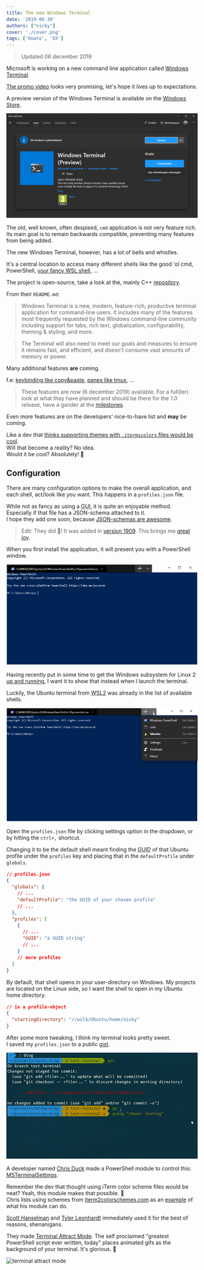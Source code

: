 ```yaml
---
title: The new Windows Terminal
date: '2019-06-30'
authors: ["nicky"]
cover: './cover.png'
tags: ['Howto', 'DX']
---
```


> Updated 06 december 2019

Microsoft is working on a new command line application called [Windows Terminal](https://devblogs.microsoft.com/commandline/introducing-windows-terminal/).

[The promo video](https://www.youtube.com/watch?v=8gw0rXPMMPE) looks very promising, let's hope it lives up to expectations.

A preview version of the Windows Terminal is available on the [Windows Store](https://www.microsoft.com/en-us/p/windows-terminal-preview/9n0dx20hk701).

![store listing](store.png)

The old, well known, often despised, `cmd` application is not very feature rich. Its main goal is to remain backwards compatible, preventing many features from being added.

The new Windows Terminal, however, has a lot of bells and whistles.

It's a central location to access many different shells like the good 'ol cmd, PowerShell, [your fancy WSL shell](/blog/linux-on-windows-wsl2-zsh-docker), ...

The project is open-source, take a look at the, mainly C++ [repository](https://github.com/microsoft/terminal).

From their `README.md`:

> Windows Terminal is a new, modern, feature-rich, productive terminal application for command-line users. It includes many of the features most frequently requested by the Windows command-line community including support for tabs, rich text, globalization, configurability, theming & styling, and more.

> The Terminal will also need to meet our goals and measures to ensure it remains fast, and efficient, and doesn't consume vast amounts of memory or power.

Many additional features **are** coming.

f.e: [keybinding like copy&paste](https://github.com/microsoft/terminal/pull/1093#event-2438652452), [panes like tmux](https://github.com/microsoft/terminal/pull/825), ...  
> These features are now (6 december 2019) available.
For a full(ler) look at what they have planned and should be there for the 1.0 release, have a gander at the [milestones](https://github.com/microsoft/terminal/milestone/6).

Even more features are on the developers' nice-to-have list and **may** be coming.

Like a dev that [thinks supporting themes with `.itermscolors` files would be cool](https://github.com/microsoft/terminal/issues/711#issuecomment-493087463).  
Will that become a reality? No idea.  
Would it be cool? Absolutely! 🤩

## Configuration

There are many configuration options to make the overall application, and each shell, act/look like you want.
This happens in a `profiles.json` file.

While not as fancy as using a <abbr title="Graphical user interface">GUI</abbr>, it is quite an enjoyable method.  
Especially if that file has a JSON-schema attached to it.  
I hope they add one soon, because [JSON-schemas are awesome](/blog/json-schema/).

> Edit: They did 🎉! It was added in [version 1909](https://devblogs.microsoft.com/commandline/windows-terminal-preview-1909/). This brings me [great joy](https://twitter.com/NMeuleman/status/1176829617128247296).

When you first install the application, it will present you with a PowerShell window.

![default PowerShell](default-powershell.png)

Having recently put in some time to get the Windows subsystem for Linux 2 [up and running](/blog/linux-on-windows-wsl2-zsh-docker), I want it to show that instead when I launch the terminal.

Luckily, the Ubuntu terminal from <abbr title="Windows subsystem for Linux 2">WSL2</abbr> was already in the list of available shells.

![shell list clicking the dropdown](shell-list.png)

Open the `profiles.json` file by clicking settings option in the dropdown, or by hitting the `ctrl+,` shortcut.

Changing it to be the default shell meant finding the <abbr title="globally unique identifier">GUID</abbr> of that Ubuntu profile under the `profiles` key and placing that in the `defaultProfile` under `globals`.

```json
// profiles.json
{
  "globals": {
    // ...
    "defaultProfile": "the GUID of your chosen profile"
    // ...
  },
  "profiles": [
    {
      // ...
      "GUID": "a GUID string"
      // ...
    }
    // more profiles
  ]
}
```

By default, that shell opens in your user-directory on Windows.
My projects are located on the Linux side, so I want the shell to open in my Ubuntu home directory.

```json
// in a profile-object
{
  "startingDirectory": "//wsl$/Ubuntu/home/nicky"
}
```

After some more tweaking, I think my terminal looks pretty sweet.  
I saved my `profiles.json` to a public [gist](https://gist.github.com/NickyMeuleman/42c032b0991202864160faec57886954).

![Windows Terminal](pretty.gif)

A developer named [Chris Duck](https://twitter.com/gpduck) made a PowerShell module to control this: [MSTerminalSettings](https://github.com/gpduck/MSTerminalSettings).

Remember the dev that thought using iTerm color scheme files would be neat? Yeah, this module makes that possible. 🤯  
Chris lists using schemes from [iterm2colorschemes.com](https://iterm2colorschemes.com/) as an [example](https://github.com/gpduck/MSTerminalSettings?WT.mc_id=-blog-scottha#examples) of what his module can do.

[Scott Hanselman](https://twitter.com/shanselman) and [Tyler Leonhardt](https://twitter.com/TylerLeonhardt) immediately used it for the best of reasons, shenanigans.

They made [Terminal Attract Mode](https://github.com/shanselman/TerminalAttractMode). The self proclaimed "greatest PowerShell script ever written, today" places animated gifs as the background of your terminal. It's glorious. 🤣

![terminal attract mode](https://user-images.githubusercontent.com/2892/60372165-8cfa0480-99b0-11e9-8e80-c37ab964f202.gif)
